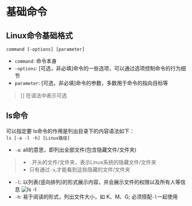 # 基础命令

## Linux命令基础格式
`command [-options] [parameter]`
* `command`: 命令本身
* `-options`: [可选，非必填]命令的一些选项，可以通过选项控制命令的行为细节
* `parameter`: [可选，非必填]命令的参数，多数用于命令的指向目标等
> [] 在语法中表示可选


## ls命令
可以指定要
ls命令的作用是列出目录下的内容语法如下：<br/>
`ls [-a -l -h] [Linux路径]`
* `-a`: all的意思，即列出全部文件(包含隐藏文件/文件夹)
> * `.`开头的文件/文件夹，表示Linux系统的隐藏文件/文件夹
> * 只有通过`-a`,才能看到这些隐藏的文件/文件夹
* `-l`: 以列表(竖向排列)的形式展示内容，并会展示文件的权限以及所有人等信息
![ls -l](/images/linux/command/ls-l.png)
* `-h`: 易于阅读的形式，列出文件大小，如 K、M、G; 必须搭配`-l`一起使用
<!-- * -a -l -h 是<span style="color: red">可选</span>的选项
* Linux路径是此命令<span style="color: red">可选</span>的参数
当不使用选项和参数，直接使用ls命令主体，表示：以平埔形式，列出当前工作目录下的内容 -->

## 
